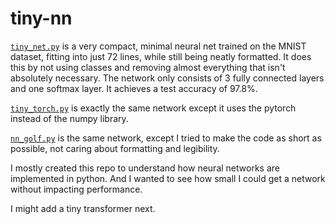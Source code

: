 # tiny-nn
[`tiny_net.py`](tiny_net.py) is a very compact, minimal neural net trained on the MNIST dataset, fitting into just 72 lines, while still being neatly formatted. It does this by not using classes and removing almost everything that isn't absolutely necessary. The network only consists of 3 fully connected layers and one softmax layer. It achieves a test accuracy of 97.8%.

[`tiny_torch.py`](tiny_torch.py) is exactly the same network except it uses the pytorch instead of the numpy library.

[`nn_golf.py`](nn_golf.py) is the same network, except I tried to make the code as short as possible, not caring about formatting and legibility.

I mostly created this repo to understand how neural networks are implemented in python. And I wanted to see how small I could get a network without impacting performance.

I might add a tiny transformer next.